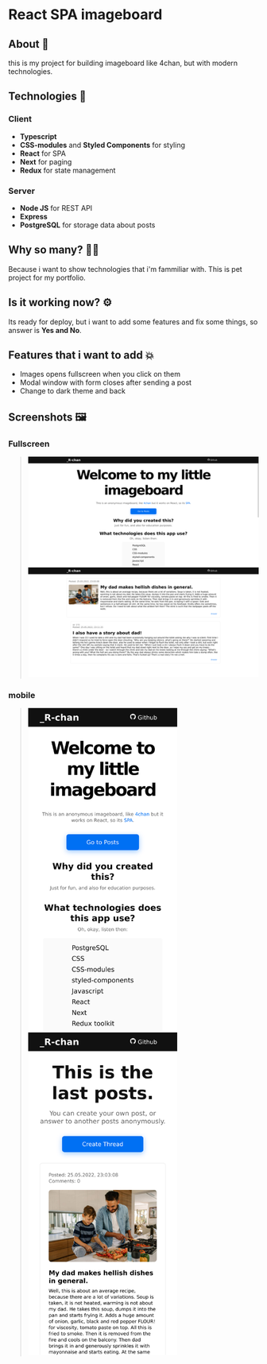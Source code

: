 # React SPA imageboard

## About 📕
this is my project for building imageboard like 4chan, but with modern technologies.

## Technologies 📐

### Client
- **Typescript**
- **CSS-modules** and **Styled Components** for styling
- **React** for SPA
- **Next** for paging
- **Redux** for state management

### Server
- **Node JS** for REST API
- **Express**
- **PostgreSQL** for storage data about posts

## Why so many? 🤷‍♂️
Because i want to show technologies that i'm fammiliar with. This is pet project for my portfolio.

## Is it working now? ⚙️
Its ready for deploy, but i want to add some features and fix some things, so answer is **Yes and No**.

## Features that i want to add 💥
- Images opens fullscreen when you click on them
- Modal window with form closes after sending a post
- Change to dark theme and back 


## Screenshots 🖼️

### Fullscreen
> <img src="/frontend/assets/screenshots/fullscreen_1.png" width="600px">
> <img src="/frontend/assets/screenshots/fullscreen_2.png" width="600px">

### mobile
> <img src="/frontend/assets/screenshots/mobile_2.png" width="300px"> 
> <img src="/frontend/assets/screenshots/mobile_1.png" width="300px">


